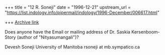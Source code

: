 +++
title = "12 R. Soneji"
date = "1996-12-21"
upstream_url = "https://list.indology.info/pipermail/indology/1996-December/006617.html"

+++
[Archive link](https://list.indology.info/pipermail/indology/1996-December/006617.html)

Does anyone have the Email or mailing address of Dr. Saskia 
Kersenboom-Story (author of "Nityasumangali")?

Devesh Soneji
University of Manitoba
rsoneji at mb.sympatico.ca




